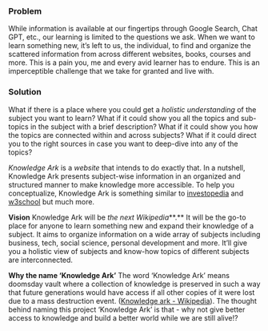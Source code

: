 ### Problem
While information is available at our fingertips through Google Search, Chat GPT, etc., our learning is limited to the questions we ask. When we want to learn something new, it’s left to us, the individual, to find and organize the scattered information from across different websites, books, courses and more. This is a pain you, me and every avid learner has to endure. This is an imperceptible challenge that we take for granted and live with.

### Solution
What if there is a place where you could get a *holistic understanding* of the subject you want to learn? What if it could show you all the topics and sub-topics in the subject with a brief description? What if it could show you how the topics are connected within and across subjects?
What if it could direct you to the right sources in case you want to deep-dive into any of the topics?

*Knowledge Ark* is a *website* that intends to do exactly that. In a nutshell, Knowledge Ark presents subject-wise information in an organized and structured manner to make knowledge more accessible. To help you conceptualize, Knowledge Ark is something similar to [investopedia](https://www.investopedia.com/corporate-finance-and-accounting-4689821) and [w3school](https://www.w3schools.com/css/default.asp) but much more. 

**Vision**
Knowledge Ark will be *the next Wikipedia***.** It will be the go-to place for anyone to learn something new and expand their knowledge of a subject. It aims to organize information on a wide array of subjects including business, tech, social science, personal development and more. It’ll give you a holistic view of subjects and know-how topics of different subjects are interconnected.

**Why the name ‘Knowledge Ark’**
The word ‘Knowledge Ark’ means doomsday vault where a collection of knowledge is preserved in such a way that future generations would have access if all other copies of it were lost due to a mass destruction event. ([Knowledge ark - Wikipedia](https://en.wikipedia.org/wiki/Knowledge_ark)). The thought behind naming this project ‘Knowledge Ark’ is that - why not give better access to knowledge and build a better world while we are still alive!?
